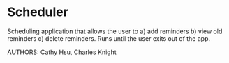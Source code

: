 # Scheduler 

Scheduling application that allows the user to a) add reminders b) view old reminders c) delete reminders. Runs until the user exits out of the app. 

AUTHORS: Cathy Hsu, Charles Knight 
